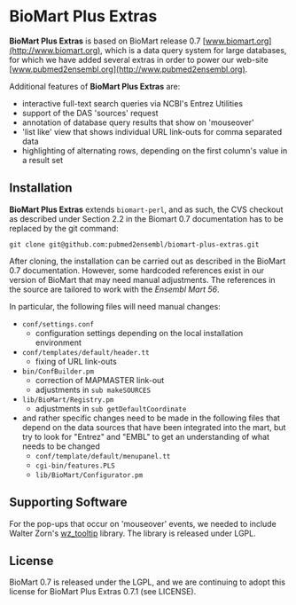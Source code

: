 BioMart Plus Extras
===================

**BioMart Plus Extras** is based on BioMart release 0.7  [www.biomart.org](http://www.biomart.org),
which is a data query system for large databases, for which we have
added several extras in order to power our web-site [www.pubmed2ensembl.org](http://www.pubmed2ensembl.org).

Additional features of **BioMart Plus Extras** are:

* interactive full-text search queries via NCBI's Entrez Utilities
* support of the DAS 'sources' request
* annotation of database query results that show on 'mouseover'
* 'list like' view that shows individual URL link-outs for comma separated data
* highlighting of alternating rows, depending on the first column's value in a result set

Installation
------------

**BioMart Plus Extras** extends `biomart-perl`, and as such, the CVS checkout
as described under Section 2.2 in the Biomart 0.7 documentation has to be replaced
by the git command:

    git clone git@github.com:pubmed2ensembl/biomart-plus-extras.git

After cloning, the installation can be carried out as described in the BioMart 0.7
documentation. However, some hardcoded references exist in our version of BioMart
that may need manual adjustments. The references in the source are tailored to
work with the _Ensembl Mart 56_.

In particular, the following files will need manual changes:

* `conf/settings.conf`
  * configuration settings depending on the local installation environment
* `conf/templates/default/header.tt`
  * fixing of URL link-outs
* `bin/ConfBuilder.pm`
  * correction of MAPMASTER link-out
  * adjustments in `sub makeSOURCES`
* `lib/BioMart/Registry.pm`
  * adjustments in `sub getDefaultCoordinate`
* and rather specific changes need to be made in the following files that
  depend on the data sources that have been integrated into the mart, but try
  to look for "Entrez" and "EMBL" to get an understanding of what needs
  to be changed
  * `conf/template/default/menupanel.tt`
  * `cgi-bin/features.PLS`
  * `lib/BioMart/Configurator.pm`

Supporting Software
-------------------

For the pop-ups that occur on 'mouseover' events, we needed to include Walter Zorn's
[wz_tooltip](http://swik.net/wz_tooltip) library. The library is released under LGPL.

License
-------

BioMart 0.7 is released under the LGPL, and we are continuing to adopt this 
license for BioMart Plus Extras 0.7.1 (see LICENSE).
